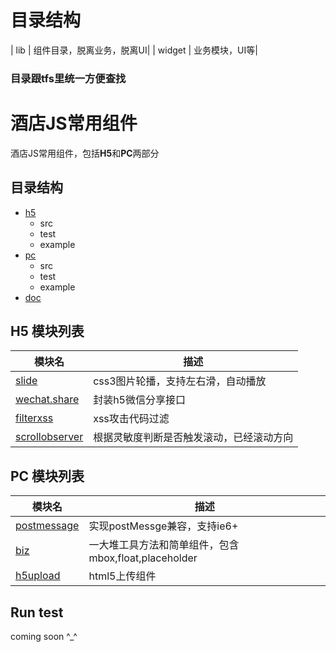# 目录结构
 | lib            | 组件目录，脱离业务，脱离UI|
 | widget        | 业务模块，UI等|
### 目录跟tfs里统一方便查找

酒店JS常用组件
========================================

酒店JS常用组件，包括**H5**和**PC**两部分

目录结构
-----

  * [h5](http://yuilibrary.com/)
	- src
	- test
	- example 
  * [pc](http://yuilibrary.com/yui/docs/)
	- src
	- test
	- example 
  * [doc]()


H5 模块列表 
-----------

<table>
<thead><tr>
  <th>模块名</th><th>描述</th>
</tr></thead>
<tbody>
  <tr>
    <td><a href="https://github.com/madrobby/zepto/blob/master/src/polyfill.js#files">slide</a></td>
    <td>
      css3图片轮播，支持左右滑，自动播放
    </td>
  <tr>
    <td><a href="https://github.com/madrobby/zepto/blob/master/src/polyfill.js#files">wechat.share</a></td>
    <td>
      封装h5微信分享接口
    </td>
  </tr>
  <tr>
    <td><a href="https://github.com/madrobby/zepto/blob/master/src/polyfill.js#files">filterxss</a></td>
    <td>
      xss攻击代码过滤
    </td>
  </tr> 
  <tr>
    <td><a href="https://github.com/madrobby/zepto/blob/master/src/polyfill.js#files">scrollobserver</a></td>
    <td>
    	根据灵敏度判断是否触发滚动，已经滚动方向	 
    </td>
  </tr>
</tbody>
</table>

PC 模块列表 
-----------

<table>
<thead><tr>
  <th>模块名</th><th>描述</th>
</tr></thead>
<tbody>
  <tr>
    <td><a href="https://github.com/madrobby/zepto/blob/master/src/polyfill.js#files">postmessage</a></td>
    <td>
      实现postMessge兼容，支持ie6+
    </td>
  <tr>
    <td><a href="https://github.com/madrobby/zepto/blob/master/src/polyfill.js#files">biz</a></td>
    <td>
      一大堆工具方法和简单组件，包含mbox,float,placeholder
    </td>
  </tr>
  <tr>
    <td><a href="https://github.com/madrobby/zepto/blob/master/src/polyfill.js#files">h5upload</a></td>
    <td>
      html5上传组件
    </td>
  </tr> 
</tbody>
</table>



## Run test

coming soon ^_^


